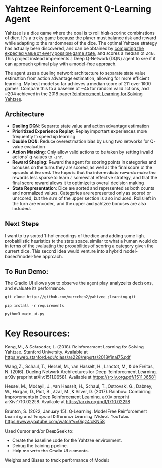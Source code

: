 # Yahtzee Reinforcement Q-Learning Agent

Yahtzee is a dice game where the goal is to roll high-scoring combinations of dice. It's a tricky game because the player must balance risk and reward while adapting to the randomness of the dice. The optimal Yahtzee strategy has actually been discovered, and can be obtained by [computing the expected value of every possible game state](http://www.yahtzee.org.uk/optimal_yahtzee_TV.pdf "http://www.yahtzee.org.uk/optimal_yahtzee_TV.pdf by Tom Verhoeff"), and scores a median of 248. This project instead implements a Deep Q-Network (DQN) agent to see if it can approach optimal play with a model-free approach. 

The agent uses a dueling network architecture to separate state value estimation from action advantage estimation, allowing for more efficient learning. My best model so far achieves a median score of 211 over 1000 games. Compare this to a baseline of ~45 for random valid actions, and ~204 achieved in the 2018 paper[Reinforcement Learning for Solving Yahtzee](https://web.stanford.edu/class/aa228/reports/2018/final75.pdf "PDF of the paper by Minhyung Kang and Luca Schroeder"). 


## Architecture

- **Dueling DQN**: Separate state value and action advantage estimation
- **Prioritized Experience Replay**: Replay important experiences more frequently to speed up learning
- **Double DQN**: Reduce overestimation bias by using two networks for Q-value evaluation
- **Action Masking**: Only allow valid actions to be taken by setting invalid actions' q-values to `-Inf`.
- **Reward Shaping**: Reward the agent for scoring points in categories and bonuses on the turns they are scored, as well as the final score of the episode at the end. The hope is that the intermediate rewards make the rewards less sparse to learn a somewhat effective strategy, and that the final score reward allows it to optimize its overall decision making. 
- **State Representation**: Dice are sorted and represented as both counts and normalized values. Categories are represented only as scored or unscored, but the sum of the upper section is also included. Rolls left in the turn are encoded, and the upper and yahtzee bonuses are also included. 

## Next Steps

I want to try sorted 1-hot encodings of the dice and adding some light probabilistic heuristics to the state space, similar to what a human would do in terms of the evaluating the probabilities of scoring a category given the current dice. This second idea would venture into a hybrid model-based/model-free approach. 



## To Run Demo:

The Gradio UI allows you to observe the agent play, analyze its decisions, and evaluate its performance. 

`git clone https://github.com/marcchen2/yahtzee_qlearning.git`

`pip install -r requirements`

`python3 main_ui.py`


# Key Resources:


Kang, M., & Schroeder, L. (2018). Reinforcement Learning for Solving Yahtzee. Stanford University. Available at https://web.stanford.edu/class/aa228/reports/2018/final75.pdf

Wang, Z., Schaul, T., Hessel, M., van Hasselt, H., Lanctot, M., & de Freitas, N. (2016). Dueling Network Architectures for Deep Reinforcement Learning. arXiv preprint arXiv:1511.06581. Available at https://arxiv.org/pdf/1511.06581

Hessel, M., Modayil, J., van Hasselt, H., Schaul, T., Ostrovski, G., Dabney, W., Horgan, D., Piot, B., Azar, M., & Silver, D. (2017). Rainbow: Combining Improvements in Deep Reinforcement Learning. arXiv preprint arXiv:1710.02298. Available at https://arxiv.org/pdf/1710.02298

Brunton, S. (2022, January 15). Q-Learning: Model Free Reinforcement Learning and Temporal Difference Learning [Video]. YouTube. https://www.youtube.com/watch?v=0iqz4tcKN58

Used Cursor and/or DeepSeek to: 
- Create the baseline code for the Yahtzee environment. 
- Debug the training pipeline.
- Help me write the Gradio UI elements. 

Weights and Biases to track performance of Models


